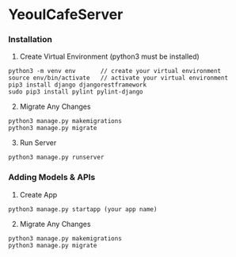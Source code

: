 # YeoulCafeServer

### Installation

1. Create Virtual Environment (python3 must be installed)

```
python3 -m venv env       // create your virtual environment
source env/bin/activate   // activate your virtual environment
pip3 install django djangorestframework
sudo pip3 install pylint pylint-django
```

2. Migrate Any Changes

```
python3 manage.py makemigrations
python3 manage.py migrate
```

3. Run Server

```
python3 manage.py runserver
```

### Adding Models & APIs

1. Create App

```
python3 manage.py startapp (your app name)
```

2. Migrate Any Changes

```
python3 manage.py makemigrations
python3 manage.py migrate
```
